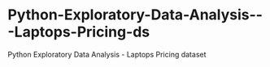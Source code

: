 # Python-Exploratory-Data-Analysis---Laptops-Pricing-ds
Python Exploratory Data Analysis - Laptops Pricing dataset
